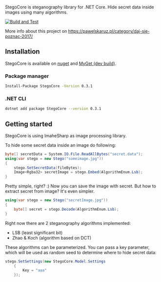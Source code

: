 StegoCore is steganography library for .NET Core. Hide secret data inside images using many algorithms.

[![Build and Test](https://github.com/paw3lx/StegoCore/actions/workflows/ci-build-and-test.yml/badge.svg?branch=master)](https://github.com/paw3lx/StegoCore/actions/workflows/ci-build-and-test.yml)

More info about this project on https://pawelskaruz.pl/category/daj-sie-poznac-2017/

## Installation

StegoCore is available on [nuget](https://www.nuget.org/packages/StegoCore/) and [MyGet (dev build)](https://www.myget.org/feed/stegocore/package/nuget/StegoCore).


### Package manager
```bash
Install-Package StegoCore -Version 0.3.1
```

### .NET CLI
```bash
dotnet add package StegoCore --version 0.3.1
```

## Getting started
 
StegoCore is using ImaheSharp as image processing library. 

To hide some secret data inside an image do following:

```cs
byte[] secretData = System.IO.File.ReadAllBytes("secret.data");
using(var stego = new Stego("someimage.jpg"))
{
    stego.SetSecretData(fileBytes);
    Image<Rgba32> secretImage = stego.Embed(AlgorithmEnum.Lsb);
}
```

Pretty simple, right? :) Now you can save the image with secret. But how to extract secret from image? It's even simpler.

```cs
using(var stego = new Stego("secretImage.jpg"))
{
    byte[] secret = stego.Decode(AlgorithmEnum.Lsb);
}
```

Right now there are 2 steganography algorithms implemented:
- LSB (least significant bit)
- Zhao & Koch (algorithm based on DCT)

These algorithms can be parameterized. You can pass a key parameter, which will be used as random seed to determine where to hide secret data:

```cs
stego.SetSettings(new StegoCore.Model.Settings
    {
        Key = "aaa"
    });
```